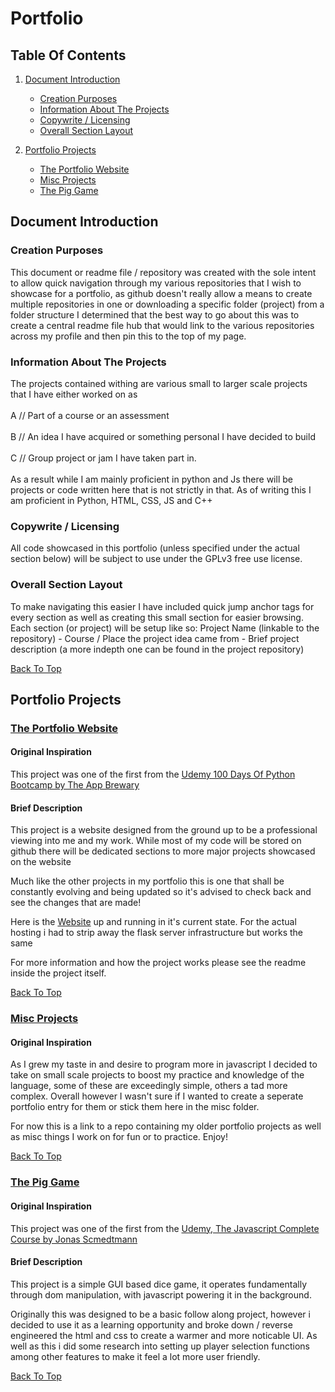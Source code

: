 # Portfolio

## Table Of Contents

1. [Document Introduction](#document-introduction)

   - [Creation Purposes](#creation-purposes)
   - [Information About The Projects](#information-about-the-projects)
   - [Copywrite / Licensing](#copywrite-/-licensing)
   - [Overall Section Layout](#overall-section-layout)

2. [Portfolio Projects](#portfolio-projects)
   - [The Portfolio Website](#the-portfolio-website)
   - [Misc Projects](#misc-projects)
   - [The Pig Game](#the-pig-game)

## Document Introduction

### Creation Purposes

This document or readme file / repository was created with the sole intent to allow quick navigation through my various repositories that I wish to showcase for a
portfolio, as github doesn't really allow a means to create multiple repositories in one or downloading a specific folder (project) from a folder structure I
determined that the best way to go about this was to create a central readme file hub that would link to the various repositories across my profile and then pin this
to the top of my page.

### Information About The Projects

The projects contained withing are various small to larger scale projects that I have either worked on as
<br></br>
A // Part of a course or an assessment
<br></br>
B // An idea I have acquired or something personal I have decided to build
<br></br>
C // Group project or jam I have taken part in.
<br></br>
As a result while I am mainly proficient in python and Js there will be projects or code written here that is not strictly in that. As of writing this I am proficient in
Python, HTML, CSS, JS and C++

### Copywrite / Licensing

All code showcased in this portfolio (unless specified under the actual section below) will be subject to use under the GPLv3 free use license.

### Overall Section Layout

To make navigating this easier I have included quick jump anchor tags for every section as well as creating this small section for easier browsing.
Each section (or project) will be setup like so:
Project Name (linkable to the repository) - Course / Place the project idea came from - Brief project description (a more indepth one can be found in the project repository)

[Back To Top](#Portfolio)

## Portfolio Projects

### [The Portfolio Website](https://github.com/ShaAnder/Portfolio_Website)

#### Original Inspiration

This project was one of the first from the [Udemy 100 Days Of Python Bootcamp by The App Brewary](https://www.udemy.com/course/100-days-of-code)

#### Brief Description

This project is a website designed from the ground up to be a professional viewing into me and my work. While most of my code will be stored on github there will be dedicated sections
to more major projects showcased on the website

Much like the other projects in my portfolio this is one that shall be constantly evolving and being updated so it's advised to check back and see the changes that are made!

Here is the [Website](https://shaander.github.io) up and running in it's current state. For the actual hosting i had to strip away the flask server infrastructure but works the same

For more information and how the project works please see the readme inside the project itself.

[Back To Top](#Portfolio)

### [Misc Projects](https://github.com/ShaAnder/Misc_Portfolio_Projects)

#### Original Inspiration

As I grew my taste in and desire to program more in javascript I decided to take on small scale projects to boost my practice and knowledge of the language, some of these are exceedingly simple, others a tad more complex. Overall however I wasn't sure if I wanted to create a seperate portfolio entry for them or stick them here in the misc folder. 

For now this is a link to a repo containing my older portfolio projects as well as misc things I work on for fun or to practice. Enjoy!

[Back To Top](#Portfolio)

### [The Pig Game](https://github.com/ShaAnder/Pig_Dice_Game)

#### Original Inspiration

This project was one of the first from the [Udemy, The Javascript Complete Course by Jonas Scmedtmann](https://www.udemy.com/course/the-complete-javascript-course/)

#### Brief Description

This project is a simple GUI based dice game, it operates fundamentally through dom manipulation, with javascript powering it in the background.

Originally this was designed to be a basic follow along project, however i decided to use it as a learning opportunity and broke down / reverse engineered the html and css to create a warmer
and more noticable UI. As well as this i did some research into setting up player selection functions among other features to make it feel a lot more user friendly.

[Back To Top](#Portfolio)
